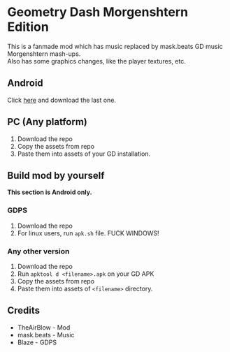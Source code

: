 # Geometry Dash Morgenshtern Edition
This is a fanmade mod which has music replaced by mask.beats GD music Morgenshtern mash-ups.</br>
Also has some graphics changes, like the player textures, etc.

## Android
Click [here](https://github.com/TheAirBlow/gdpsmorgen/releases/) and download the last one.

## PC (Any platform)
1) Download the repo
2) Copy the assets from repo
3) Paste them into assets of your GD installation.

## Build mod by yourself
**This section is Android only.**

### GDPS
1) Download the repo
2) For linux users, run `apk.sh` file. FUCK WINDOWS!

### Any other version
1) Download the repo
2) Run `apktool d <filename>.apk` on your GD APK
2) Copy the assets from repo
3) Paste them into assets of `<filename>` directory.

## Credits
* TheAirBlow - Mod
* mask.beats - Music
* Blaze - GDPS
